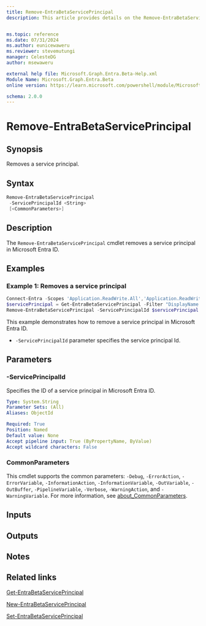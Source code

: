 ```yaml
---
title: Remove-EntraBetaServicePrincipal
description: This article provides details on the Remove-EntraBetaServicePrincipal command.


ms.topic: reference
ms.date: 07/31/2024
ms.author: eunicewaweru
ms.reviewer: stevemutungi
manager: CelesteDG
author: msewaweru

external help file: Microsoft.Graph.Entra.Beta-Help.xml
Module Name: Microsoft.Graph.Entra.Beta
online version: https://learn.microsoft.com/powershell/module/Microsoft.Graph.Entra.Beta/Remove-EntraBetaServicePrincipal

schema: 2.0.0
---
```


# Remove-EntraBetaServicePrincipal

## Synopsis

Removes a service principal.

## Syntax

```powershell
Remove-EntraBetaServicePrincipal
 -ServicePrincipalId <String>
 [<CommonParameters>]
```

## Description

The `Remove-EntraBetaServicePrincipal` cmdlet removes a service principal in Microsoft Entra ID.

## Examples

### Example 1: Removes a service principal

```powershell
Connect-Entra -Scopes 'Application.ReadWrite.All','Application.ReadWrite.OwnedBy'
$servicePrincipal = Get-EntraBetaServicePrincipal -Filter "DisplayName eq '<service-principal-display-name>'"
Remove-EntraBetaServicePrincipal -ServicePrincipalId $servicePrincipal.ObjectId
```

This example demonstrates how to remove a service principal in Microsoft Entra ID.

- `-ServicePrincipalId` parameter specifies the service principal Id.

## Parameters

### -ServicePrincipalId

Specifies the ID of a service principal in Microsoft Entra ID.

```yaml
Type: System.String
Parameter Sets: (All)
Aliases: ObjectId

Required: True
Position: Named
Default value: None
Accept pipeline input: True (ByPropertyName, ByValue)
Accept wildcard characters: False
```

### CommonParameters

This cmdlet supports the common parameters: `-Debug`, `-ErrorAction`, `-ErrorVariable`, `-InformationAction`, `-InformationVariable`, `-OutVariable`, `-OutBuffer`, `-PipelineVariable`, `-Verbose`, `-WarningAction`, and `-WarningVariable`. For more information, see [about_CommonParameters](https://go.microsoft.com/fwlink/?LinkID=113216).

## Inputs

## Outputs

## Notes

## Related links

[Get-EntraBetaServicePrincipal](Get-EntraBetaServicePrincipal.md)

[New-EntraBetaServicePrincipal](New-EntraBetaServicePrincipal.md)

[Set-EntraBetaServicePrincipal](Set-EntraBetaServicePrincipal.md)
